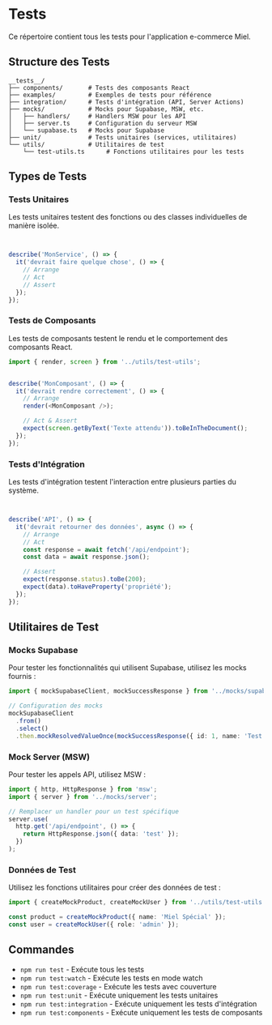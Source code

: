 # Tests

Ce répertoire contient tous les tests pour l'application e-commerce Miel.

## Structure des Tests

```
__tests__/
├── components/       # Tests des composants React
├── examples/         # Exemples de tests pour référence
├── integration/      # Tests d'intégration (API, Server Actions)
├── mocks/            # Mocks pour Supabase, MSW, etc.
│   ├── handlers/     # Handlers MSW pour les API
│   ├── server.ts     # Configuration du serveur MSW
│   └── supabase.ts   # Mocks pour Supabase
├── unit/             # Tests unitaires (services, utilitaires)
└── utils/            # Utilitaires de test
    └── test-utils.ts      # Fonctions utilitaires pour les tests
```

## Types de Tests

### Tests Unitaires

Les tests unitaires testent des fonctions ou des classes individuelles de
manière isolée.

```typescript


describe('MonService', () => {
  it('devrait faire quelque chose', () => {
    // Arrange
    // Act
    // Assert
  });
});
```

### Tests de Composants

Les tests de composants testent le rendu et le comportement des composants
React.

```typescript
import { render, screen } from '../utils/test-utils';


describe('MonComposant', () => {
  it('devrait rendre correctement', () => {
    // Arrange
    render(<MonComposant />);

    // Act & Assert
    expect(screen.getByText('Texte attendu')).toBeInTheDocument();
  });
});
```

### Tests d'Intégration

Les tests d'intégration testent l'interaction entre plusieurs parties du
système.

```typescript


describe('API', () => {
  it('devrait retourner des données', async () => {
    // Arrange
    // Act
    const response = await fetch('/api/endpoint');
    const data = await response.json();

    // Assert
    expect(response.status).toBe(200);
    expect(data).toHaveProperty('propriété');
  });
});
```

## Utilitaires de Test

### Mocks Supabase

Pour tester les fonctionnalités qui utilisent Supabase, utilisez les mocks
fournis :

```typescript
import { mockSupabaseClient, mockSuccessResponse } from '../mocks/supabase';

// Configuration des mocks
mockSupabaseClient
  .from()
  .select()
  .then.mockResolvedValueOnce(mockSuccessResponse({ id: 1, name: 'Test' }));
```

### Mock Server (MSW)

Pour tester les appels API, utilisez MSW :

```typescript
import { http, HttpResponse } from 'msw';
import { server } from '../mocks/server';

// Remplacer un handler pour un test spécifique
server.use(
  http.get('/api/endpoint', () => {
    return HttpResponse.json({ data: 'test' });
  })
);
```

### Données de Test

Utilisez les fonctions utilitaires pour créer des données de test :

```typescript
import { createMockProduct, createMockUser } from '../utils/test-utils';

const product = createMockProduct({ name: 'Miel Spécial' });
const user = createMockUser({ role: 'admin' });
```

## Commandes

- `npm run test` - Exécute tous les tests
- `npm run test:watch` - Exécute les tests en mode watch
- `npm run test:coverage` - Exécute les tests avec couverture
- `npm run test:unit` - Exécute uniquement les tests unitaires
- `npm run test:integration` - Exécute uniquement les tests d'intégration
- `npm run test:components` - Exécute uniquement les tests de composants
